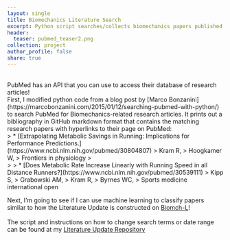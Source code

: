 ```yaml
---
layout: single
title: Biomechanics Literature Search
excerpt: Python script searches/collects biomechanics papers published in the last week
header:
  teaser: pubmed_teaser2.png
collection: project
author_profile: false
share: true
---
```

<br>  
PubMed has an API that you can use to access their database of research articles!
<br>  
First, I modified python code from a blog post by [Marco Bonzanini](https://marcobonzanini.com/2015/01/12/searching-pubmed-with-python/) to search PubMed for Biomechanics-related research articles. It prints out a bibliography in GitHub markdown format that contains the matching research papers with hyperlinks to their page on PubMed:
<br>  
> * [Extrapolating Metabolic Savings in Running: Implications for Performance Predictions.](https://www.ncbi.nlm.nih.gov/pubmed/30804807)
> Kram R,
> Hoogkamer W,
> Frontiers in physiology
> <br>  
> 
> * [Does Metabolic Rate Increase Linearly with Running Speed in all Distance Runners?](https://www.ncbi.nlm.nih.gov/pubmed/30539111)
> Kipp S,
> Grabowski AM,
> Kram R,
> Byrnes WC,
> Sports medicine international open
<br>  

Next, I’m going to see if I can use machine learning to classify papers similar to how the Literature Update is constructed on [Biomch-L](https://biomch-l.isbweb.org/forums/7-Literature-Update)!
<br>  
The script and instructions on how to change search terms or date range can be found at my [Literature Update Repository](https://github.com/alcantarar/literature_update)

